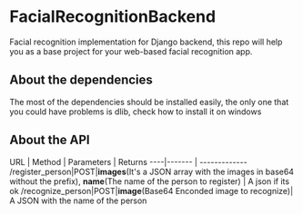 # FacialRecognitionBackend
Facial recognition implementation for Django backend, this repo will help you as a base project for your web-based facial recognition app.
## About the dependencies 
  The most of the dependencies should be installed easily, the only one that you could have problems is dlib,
  check how to install it on windows

## About the API

URL | Method | Parameters | Returns
----|------- | -------------
  /register_person|POST|**images**(It's a JSON array with the images in base64 without the prefix), **name**(The name of the person to register) | A json if its ok
  /recognize_person|POST|**image**(Base64 Enconded image to recognize)| A JSON with the name of the person
